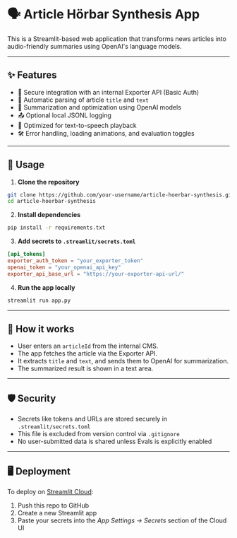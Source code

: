 # 🗣️ Article Hörbar Synthesis App

This is a Streamlit-based web application that transforms news articles into audio-friendly summaries using OpenAI's language models.

---

## ✨ Features

- 🔐 Secure integration with an internal Exporter API (Basic Auth)
- 📄 Automatic parsing of article `title` and `text`
- 🤖 Summarization and optimization using OpenAI models
- 📤 Optional local JSONL logging
- 📢 Optimized for text-to-speech playback
- 🛠️ Error handling, loading animations, and evaluation toggles

---

## 🚀 Usage

1. **Clone the repository**

```bash
git clone https://github.com/your-username/article-hoerbar-synthesis.git
cd article-hoerbar-synthesis
```

2. **Install dependencies**

```bash
pip install -r requirements.txt
```

3. **Add secrets to `.streamlit/secrets.toml`**

```toml
[api_tokens]
exporter_auth_token = "your_exporter_token"
openai_token = "your_openai_api_key"
exporter_api_base_url = "https://your-exporter-api-url/"
```

4. **Run the app locally**

```bash
streamlit run app.py
```

---

## 🧠 How it works

- User enters an `articleId` from the internal CMS.
- The app fetches the article via the Exporter API.
- It extracts `title` and `text`, and sends them to OpenAI for summarization.
- The summarized result is shown in a text area.

---

## 🛡 Security

- Secrets like tokens and URLs are stored securely in `.streamlit/secrets.toml`
- This file is excluded from version control via `.gitignore`
- No user-submitted data is shared unless Evals is explicitly enabled

---

## 🖥 Deployment

To deploy on [Streamlit Cloud](https://streamlit.io/cloud):

1. Push this repo to GitHub
2. Create a new Streamlit app
3. Paste your secrets into the *App Settings → Secrets* section of the Cloud UI